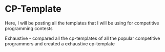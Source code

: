 # CP-Template
Here, I will be posting all the templates that I will be using for competitive programming contests

Exhaustive - compared all the cp-templates of all the popular competitive programmers and created a exhaustive cp-template

